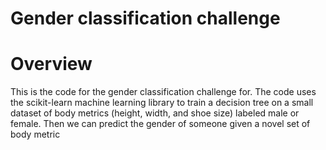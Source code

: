 # Gender classification challenge

# Overview
This is the code for the gender classification challenge for. The code uses the scikit-learn machine learning library to train a decision tree on a small dataset of body metrics (height, width, and shoe size) labeled male or female. 
Then we can predict the gender of someone given a novel set of body metric
